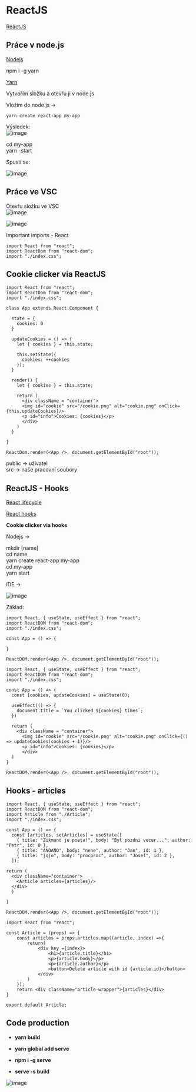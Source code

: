 # ReactJS

<a href="https://reactjs.org/docs/getting-started.html">ReactJS</a>

Práce v node.js
---
<a href="https://github.com/crazy-max/nodejs-portable">Nodejs</a>

npm i -g yarn<br>

<a href="https://create-react-app.dev/docs/getting-started/">Yarn</a>

Vytvořím složku a otevřu ji v node.js

Vložím do node.js ->
```
yarn create react-app my-app
```
Výsledek:<br>
![image](https://user-images.githubusercontent.com/90755554/151770217-ea08a299-d8fe-4c83-9f01-57aac8b00d91.png)

cd my-app<br>
yarn -start<br>

Spustí se: <br>

![image](https://user-images.githubusercontent.com/90755554/151770864-e45bd9e0-1f5d-424a-955a-f59cff4f0f49.png)

Práce ve VSC
---
Otevřu složku ve VSC<br>
![image](https://user-images.githubusercontent.com/90755554/151771242-05affea3-25d4-4e22-b262-bd812716ef84.png)

![image](https://user-images.githubusercontent.com/90755554/151772681-9ce31d01-b1c8-44c0-bfa3-450077a273ff.png)

Important imports - React
```
import React from "react";
import ReactDom from "react-dom";
import "./index.css";
```
Cookie clicker via ReactJS
---

```
import React from "react";
import ReactDom from "react-dom";
import "./index.css";

class App extends React.Component {

  state = {
    cookies: 0
  }

  updateCookies = () => {
    let { cookies } = this.state;

    this.setState({
      cookies: ++cookies
    });
  }

  render() {
    let { cookies } = this.state;

    return (
      <div className = "container">
      <img id="cookie" src="/cookie.png" alt="cookie.png" onClick={this.updateCookies}/>
      <p id="info">Cookies: {cookies}</p>
      </div>
    )
  }

}

ReactDom.render(<App />, document.getElementById("root"));

```
public -> uživatel<br>
src -> naše pracovní soubory

ReactJS - Hooks
---

<a href="https://medium.com/@ralph1786/intro-to-react-component-lifecycle-ac52bf6340c">React lifecycle</a>


<a href="https://reactjs.org/docs/hooks-intro.html">React hooks</a>

<b>Cookie clicker via hooks</b>

Nodejs ->

mkdir [name]<br>
cd name<br>
yarn create react-app my-app<br>
cd my-app<br>
yarn start<br>

IDE -> 

![image](https://user-images.githubusercontent.com/90755554/151941615-d31b296a-f096-495b-a940-59e834a9b70b.png)<br>

Základ:
```
import React, { useState, useEffect } from "react";
import ReactDOM from "react-dom";
import "./index.css";

const App = () => {
  
}

ReactDOM.render(<App />, document.getElementById("root"));
```

```
import React, { useState, useEffect } from "react";
import ReactDOM from "react-dom";
import "./index.css";

const App = () => {
  const [cookies, updateCookies] = useState(0);

  useEffect(() => {
    document.title = `You clicked ${cookies} times`;
  })

  return (
    <div className = "container">
      <img id="cookie" src="/cookie.png" alt="cookie.png" onClick={() => updateCookies(cookies + 1)}/>
      <p id="info">Cookies: {cookies}</p>
      </div>
  )
}

ReactDOM.render(<App />, document.getElementById("root"));
```

Hooks - articles
---

```
import React, { useState, useEffect } from "react";
import ReactDOM from "react-dom";
import Article from "./Article";
import "./index.css";

const App = () => {
  const [articles, setArticles] = useState([
    { title: "Zikmund je poeta!", body: "Byl pozdni vecer...", author: "Petr", id: 0 },
    { title: "ANOANO", body: "nene", author: "Jan", id: 1 },
    { title: "jojo", body: "procproc", author: "Josef", id: 2 },
  ]);

return (
  <div className="container">
    <Article articles={articles}/>
  </div>
  )

}

ReactDOM.render(<App />, document.getElementById("root"));
```

```
import React from "react";

const Article = (props) => {
    const articles = props.articles.map((article, index) =>{
        return(
            <div key ={index}>
                <h1>{article.title}</h1>
                <p>{article.body}</p>
                <p>{article.author}</p>
                <button>Delete article with id {article.id}</button>
            </div>
        )
    });
    return <div className="article-wrapper">{articles}</div>
}

export default Article;
```

Code production
---

- <b>yarn build</b>

- <b>yarn global add serve</b>

- <b>npm i -g serve</b>

- <b>serve -s build</b>

![image](https://user-images.githubusercontent.com/90755554/152959409-4a1a217a-1e31-4ead-83b6-23e9040bb910.png)


